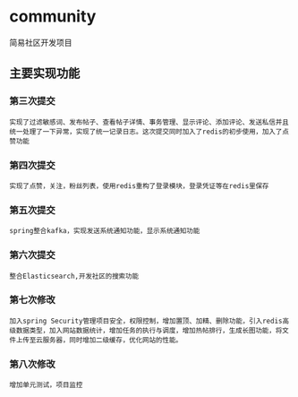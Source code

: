 # community
简易社区开发项目

## 主要实现功能


### 第三次提交

```
实现了过滤敏感词、发布帖子、查看帖子详情、事务管理、显示评论、添加评论、发送私信并且统一处理了一下异常，实现了统一记录日志。这次提交同时加入了redis的初步使用，加入了点赞功能
```

### 第四次提交

```
实现了点赞，关注，粉丝列表，使用redis重构了登录模块，登录凭证等在redis里保存
```

### 第五次提交

```
spring整合kafka，实现发送系统通知功能，显示系统通知功能
```

### 第六次提交

```
整合Elasticsearch,开发社区的搜索功能
```

### 第七次修改

```
加入spring Security管理项目安全，权限控制，增加置顶、加精、删除功能，引入redis高级数据类型，加入网站数据统计，增加任务的执行与调度，增加热帖排行，生成长图功能，将文件上传至云服务器，同时增加二级缓存，优化网站的性能。
```

### 第八次修改

```
增加单元测试，项目监控
```

